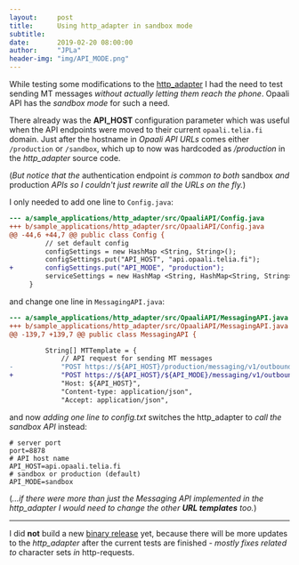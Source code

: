 ```yaml
---
layout:     post
title:      Using http_adapter in sandbox mode
subtitle:   
date:       2019-02-20 08:00:00
author:     "JPLa"
header-img: "img/API_MODE.png"
---
```

While testing some modifications to the [http_adapter](https://github.com/MiiKos/Opaali/tree/master/sample_applications/http_adapter) I had the need to test sending MT messages _without actually letting them reach the phone_. Opaali API has the _sandbox mode_ for such a need.

There already was the __API_HOST__ configuration parameter which was useful when the API endpoints were moved to their current ```opaali.telia.fi``` domain. Just after the hostname in _Opaali API URLs_ comes either ```/production``` or ```/sandbox```, which up to now was hardcoded as _/production_ in the _http_adapter_ source code.

(_But notice that the_ authentication endpoint _is common to both_ sandbox _and_ production _APIs so I couldn't just rewrite all the URLs on the fly._)

I only needed to add one line to ```Config.java```:
```diff
--- a/sample_applications/http_adapter/src/OpaaliAPI/Config.java
+++ b/sample_applications/http_adapter/src/OpaaliAPI/Config.java
@@ -44,6 +44,7 @@ public class Config {
         // set default config
         configSettings = new HashMap <String, String>();
         configSettings.put("API_HOST", "api.opaali.telia.fi");
+        configSettings.put("API_MODE", "production");
         serviceSettings = new HashMap <String, HashMap<String, String>>();
     }
```
and change one line in ```MessagingAPI.java```:
```diff
--- a/sample_applications/http_adapter/src/OpaaliAPI/MessagingAPI.java
+++ b/sample_applications/http_adapter/src/OpaaliAPI/MessagingAPI.java
@@ -139,7 +139,7 @@ public class MessagingAPI {

         String[] MTTemplate = {
             // API request for sending MT messages
-            "POST https://${API_HOST}/production/messaging/v1/outbound/${SENDERADDRESS_ENCODED}/requests HTTP/1.1",
+            "POST https://${API_HOST}/${API_MODE}/messaging/v1/outbound/${SENDERADDRESS_ENCODED}/requests HTTP/1.1",
             "Host: ${API_HOST}",
             "Content-type: application/json",
             "Accept: application/json",
```    
and now _adding one line to config.txt_ switches the http_adapter to _call the sandbox API_ instead:
```
# server port
port=8878
# API host name                
API_HOST=api.opaali.telia.fi
# sandbox or production (default)
API_MODE=sandbox
```
(_...if there were more than just the Messaging API implemented in the http_adapter I would need to change the other __URL templates__ too._)

----

I did __not__ build a new [binary release](https://github.com/MiiKos/Opaali/releases) yet, because there will be more updates to the _http_adapter_ after the current tests are finished - _mostly fixes related to_ character sets _in_ http-requests.